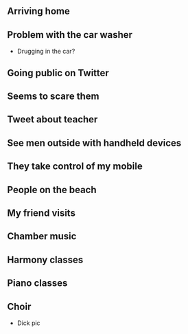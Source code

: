 ## Arriving home

## Problem with the car washer

- Drugging in the car?

## Going public on Twitter

## Seems to scare them

## Tweet about teacher

## See men outside with handheld devices

## They take control of my mobile

## People on the beach

## My friend visits

## Chamber music

## Harmony classes

## Piano classes

## Choir

- Dick pic

